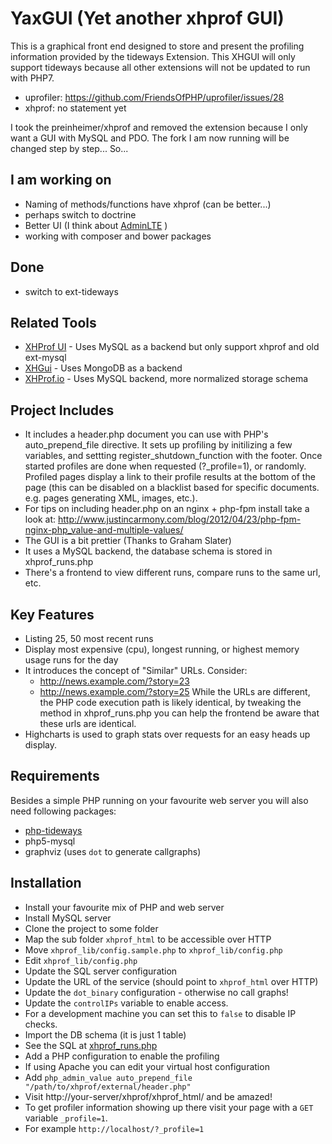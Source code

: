 YaxGUI (Yet another xhprof GUI)
=========

This is a graphical front end designed to store and present the profiling information provided by the tideways Extension.
This XHGUI will only support tideways because all other extensions will not be updated to run with PHP7.

* uprofiler: https://github.com/FriendsOfPHP/uprofiler/issues/28
* xhprof: no statement yet

I took the preinheimer/xhprof and removed the extension because I only want a GUI with MySQL and PDO.
The fork I am now running will be changed step by step... So...

I am working on
-----------------

* Naming of methods/functions have xhprof (can be better...)
* perhaps switch to doctrine
* Better UI (I think about [AdminLTE](https://github.com/almasaeed2010/AdminLTE) )
* working with composer and bower packages

Done
----

* switch to ext-tideways

Related Tools
-------------

* [XHProf UI](https://github.com/preinheimer/xhprof) - Uses MySQL as a backend but only support xhprof and old ext-mysql
* [XHGui](https://github.com/perftools/xhgui) - Uses MongoDB as a backend
* [XHProf.io](http://xhprof.io/) - Uses MySQL backend, more normalized storage schema

Project Includes
----------------

* It includes a header.php document you can use with PHP's 
  auto\_prepend\_file directive. It sets up profiling by initilizing a few variables, and settting register_shutdown_function with the footer. Once started profiles are done 
  when requested (?\_profile=1), or randomly. Profiled pages display a link to 
  their profile results at the bottom of the page (this can be disabled on a 
  blacklist based for specific documents. e.g. pages generating XML, images, 
  etc.).
* For tips on including header.php on an nginx + php-fpm install take a look at: http://www.justincarmony.com/blog/2012/04/23/php-fpm-nginx-php_value-and-multiple-values/
* The GUI is a bit prettier (Thanks to Graham Slater)
* It uses a MySQL backend, the database schema is stored in xhprof\_runs.php 
* There's a frontend to view different runs, compare runs to the same url, etc.

Key Features
-------------

* Listing 25, 50 most recent runs
* Display most expensive (cpu), longest running, or highest memory usage runs 
  for the day
* It introduces the concept of "Similar" URLs. Consider:
  * http://news.example.com/?story=23
  * http://news.example.com/?story=25
  While the URLs are different, the PHP code execution path is likely identical,
  by tweaking the method in xhprof\_runs.php you can help the frontend be aware
  that these urls are identical.
* Highcharts is used to graph stats over requests for an 
  easy heads up display.

Requirements
------------

Besides a simple PHP running on your favourite web server you will also need following packages:

* [php-tideways](https://github.com/tideways/php-profiler-extension)
* php5-mysql
* graphviz (uses `dot` to generate callgraphs)

Installation
-------------

* Install your favourite mix of PHP and web server
* Install MySQL server
* Clone the project to some folder
* Map the sub folder `xhprof_html` to be accessible over HTTP
* Move `xhprof_lib/config.sample.php` to `xhprof_lib/config.php`
* Edit `xhprof_lib/config.php`
 * Update the SQL server configuration
 * Update the URL of the service (should point to `xhprof_html` over HTTP)
 * Update the `dot_binary` configuration - otherwise no call graphs!
 * Update the `controlIPs` variable to enable access.
  * For a development machine you can set this to `false` to disable IP checks.
* Import the DB schema (it is just 1 table)
 * See the SQL at [xhprof_runs.php](https://github.com/toomasr/xhprof/blob/master/xhprof_lib/utils/xhprof_runs.php#L109)
* Add a PHP configuration to enable the profiling
 * If using Apache you can edit your virtual host configuration
 * Add `php_admin_value auto_prepend_file "/path/to/xhprof/external/header.php"`
* Visit http://your-server/xhprof/xhprof_html/ and be amazed!
 * To get profiler information showing up there visit your page with a `GET` variable `_profile=1`.
 * For example `http://localhost/?_profile=1`